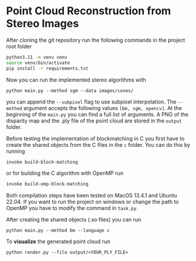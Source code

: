 # Point Cloud Reconstruction from Stereo Images

After cloning the git repository run the following commands in the project root folder
```bash
python3.11 -m venv venv
source venv/bin/activate
pip install -r requirements.txt
```
Now you can run the implemented stereo algorithms with 
```
python main.py --method sgm --data images/cones/
```
you can append the ```--subpixel``` flag to use subpixel interpolation. The ```--method``` argument accepts the following values ```[bm, sgm, opencv]```.
At the beginning of the ```main.py``` you can find a full list of arguments. A PNG of the disparity map and the .ply file of the point cloud are stored in the ```output``` folder.

Before testing the implementation of blockmatching in C you first have to create the shared objects from the C files in the ```c``` folder. You can do this by running
```bash
invoke build-block-matching
```
or for building the C algorithm with OpenMP run
```bash
invoke build-omp-block-matching
```
Both compilation steps have been tested on MacOS 13.4.1 and Ubuntu 22.04. If you want to run the project on windows or change the path to OpenMP you have to modify the command in ```task.py```.

After creating the shared objects (.so files) you can run 
```
python main.py --method bm --language c
```

To **visualize** the generated point cloud run 
```
python render.py --file output/<YOUR_PLY_FILE>
```